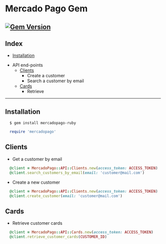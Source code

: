 # Mercado Pago Gem
[![Gem Version](https://badge.fury.io/rb/mercadopago-ruby.svg)](https://badge.fury.io/rb/mercadopago-ruby)
-----
## Index
  - [Installation](#installation)
  * API end-points
    - [Clients](#clients)
      * Create a customer
      * Search a customer by email
    - [Cards](#cards)
      * Retrieve
------

## Installation
```
  $ gem install mercadopago-ruby
```
    
```ruby
  require 'mercadopago'
```
## Clients
  - Get a customer by email
  ```ruby
    @client = MercadoPago::API::Clients.new(access_token: ACCESS_TOKEN)
    @client.search_customers_by_email(email: 'customer@mail.com')
  ``` 
  - Create a new customer
  ```ruby
    @client = MercadoPago::API::Clients.new(access_token: ACCESS_TOKEN)
    @client.create_customer(email: 'customer@mail.com')
  ``` 
## Cards
  - Retrieve customer cards
  ```ruby
    @client = MercadoPago::API::Cards.new(access_token: ACCESS_TOKEN)
    @client.retrieve_customer_cards(CUSTOMER_ID)
  ``` 
